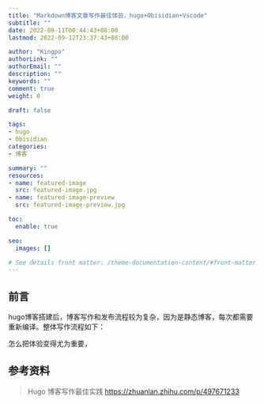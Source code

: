 ```yaml
---
title: "Markdown博客文章写作最佳体验，hugo+Obisidian+Vscode"
subtitle: ""
date: 2022-09-11T00:44:43+08:00
lastmod: 2022-09-12T23:37:43+08:00

author: "Kingpo"
authorLink: ""
authorEmail: ""
description: ""
keywords: ""
comment: true
weight: 0

draft: false

tags:
- hugo
- Obisidian
categories:
- 博客

summary: ""
resources:
- name: featured-image
  src: featured-image.jpg
- name: featured-image-preview
  src: featured-image-preview.jpg

toc:
  enable: true

seo:
  images: []

# See details front matter: /theme-documentation-content/#front-matter
---
```


<!--more-->

## 前言

hugo博客搭建后，博客写作和发布流程较为复杂，因为是静态博客，每次都需要重新编译。整体写作流程如下：


怎么把体验变得尤为重要，



## 

## 参考资料

> Hugo 博客写作最佳实践  https://zhuanlan.zhihu.com/p/497671233
